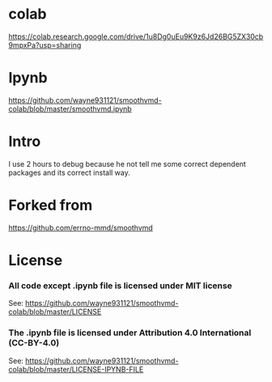 # colab

https://colab.research.google.com/drive/1u8Dg0uEu9K9z6Jd26BG5ZX30cb9mpxPa?usp=sharing

# Ipynb

https://github.com/wayne931121/smoothvmd-colab/blob/master/smoothvmd.ipynb

# Intro

I use 2 hours to debug because he not tell me some correct dependent packages and its correct install way.

# Forked from

https://github.com/errno-mmd/smoothvmd

# License

### All code except .ipynb file is licensed under MIT license
See: https://github.com/wayne931121/smoothvmd-colab/blob/master/LICENSE

### The .ipynb file is licensed under Attribution 4.0 International (CC-BY-4.0)
See: https://github.com/wayne931121/smoothvmd-colab/blob/master/LICENSE-IPYNB-FILE
